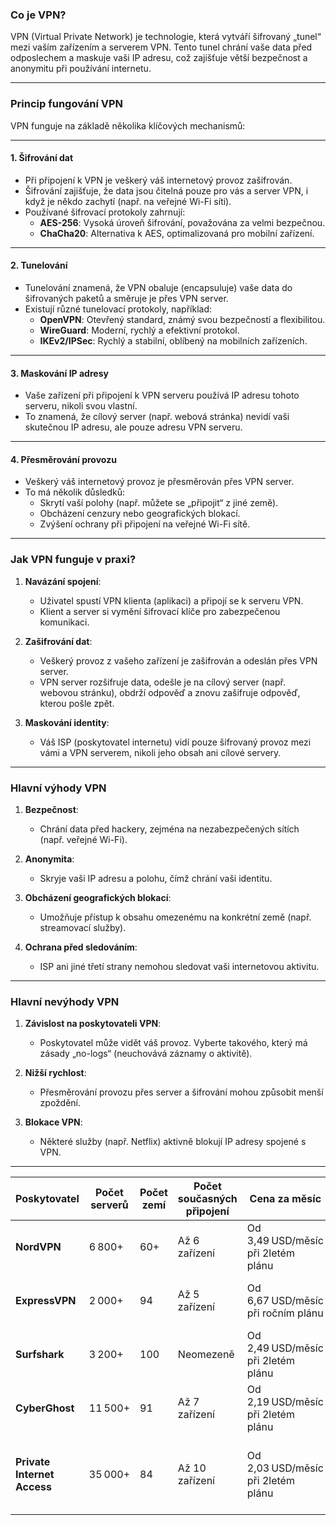 ### **Co je VPN?**

VPN (Virtual Private Network) je technologie, která vytváří šifrovaný „tunel“ mezi vaším zařízením a serverem VPN. Tento tunel chrání vaše data před odposlechem a maskuje vaši IP adresu, což zajišťuje větší bezpečnost a anonymitu při používání internetu.

---

### **Princip fungování VPN**

VPN funguje na základě několika klíčových mechanismů:

---

#### **1. Šifrování dat**

- Při připojení k VPN je veškerý váš internetový provoz zašifrován.
- Šifrování zajišťuje, že data jsou čitelná pouze pro vás a server VPN, i když je někdo zachytí (např. na veřejné Wi-Fi síti).
- Používané šifrovací protokoly zahrnují:
    - **AES-256**: Vysoká úroveň šifrování, považována za velmi bezpečnou.
    - **ChaCha20**: Alternativa k AES, optimalizovaná pro mobilní zařízení.

---

#### **2. Tunelování**

- Tunelování znamená, že VPN obaluje (encapsuluje) vaše data do šifrovaných paketů a směruje je přes VPN server.
- Existují různé tunelovací protokoly, například:
    - **OpenVPN**: Otevřený standard, známý svou bezpečností a flexibilitou.
    - **WireGuard**: Moderní, rychlý a efektivní protokol.
    - **IKEv2/IPSec**: Rychlý a stabilní, oblíbený na mobilních zařízeních.

---

#### **3. Maskování IP adresy**

- Vaše zařízení při připojení k VPN serveru používá IP adresu tohoto serveru, nikoli svou vlastní.
- To znamená, že cílový server (např. webová stránka) nevidí vaši skutečnou IP adresu, ale pouze adresu VPN serveru.

---

#### **4. Přesměrování provozu**

- Veškerý váš internetový provoz je přesměrován přes VPN server.
- To má několik důsledků:
    - Skrytí vaší polohy (např. můžete se „připojit“ z jiné země).
    - Obcházení cenzury nebo geografických blokací.
    - Zvýšení ochrany při připojení na veřejné Wi-Fi sítě.

---

### **Jak VPN funguje v praxi?**

1. **Navázání spojení**:
    
    - Uživatel spustí VPN klienta (aplikaci) a připojí se k serveru VPN.
    - Klient a server si vymění šifrovací klíče pro zabezpečenou komunikaci.
2. **Zašifrování dat**:
    
    - Veškerý provoz z vašeho zařízení je zašifrován a odeslán přes VPN server.
    - VPN server rozšifruje data, odešle je na cílový server (např. webovou stránku), obdrží odpověď a znovu zašifruje odpověď, kterou pošle zpět.
3. **Maskování identity**:
    
    - Váš ISP (poskytovatel internetu) vidí pouze šifrovaný provoz mezi vámi a VPN serverem, nikoli jeho obsah ani cílové servery.

---

### **Hlavní výhody VPN**

1. **Bezpečnost**:
    
    - Chrání data před hackery, zejména na nezabezpečených sítích (např. veřejné Wi-Fi).
2. **Anonymita**:
    
    - Skryje vaši IP adresu a polohu, čímž chrání vaši identitu.
3. **Obcházení geografických blokací**:
    
    - Umožňuje přístup k obsahu omezenému na konkrétní země (např. streamovací služby).
4. **Ochrana před sledováním**:
    
    - ISP ani jiné třetí strany nemohou sledovat vaši internetovou aktivitu.

---

### **Hlavní nevýhody VPN**

1. **Závislost na poskytovateli VPN**:
    
    - Poskytovatel může vidět váš provoz. Vyberte takového, který má zásady „no-logs“ (neuchovává záznamy o aktivitě).
2. **Nižší rychlost**:
    
    - Přesměrování provozu přes server a šifrování mohou způsobit menší zpoždění.
3. **Blokace VPN**:
    
    - Některé služby (např. Netflix) aktivně blokují IP adresy spojené s VPN.

---

| **Poskytovatel**            | **Počet serverů** | **Počet zemí** | **Počet současných připojení** | **Cena za měsíc**                  | **Speciální funkce**                                 |
| --------------------------- | ----------------- | -------------- | ------------------------------ | ---------------------------------- | ---------------------------------------------------- |
| **NordVPN**                 | 6 800+            | 60+            | Až 6 zařízení                  | Od 3,49 USD/měsíc při 2letém plánu | Double VPN, CyberSec, NordLynx protokol              |
| **ExpressVPN**              | 2 000+            | 94             | Až 5 zařízení                  | Od 6,67 USD/měsíc při ročním plánu | Lightway protokol, TrustedServer technologie         |
| **Surfshark**               | 3 200+            | 100            | Neomezeně                      | Od 2,49 USD/měsíc při 2letém plánu | CleanWeb, MultiHop, Whitelister                      |
| **CyberGhost**              | 11 500+           | 91             | Až 7 zařízení                  | Od 2,19 USD/měsíc při 2letém plánu | Servery optimalizované pro streaming a torrentování  |
| **Private Internet Access** | 35 000+           | 84             | Až 10 zařízení                 | Od 2,03 USD/měsíc při 2letém plánu | MACE (blokování reklam a malwaru), podpora WireGuard |
